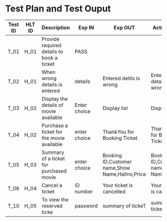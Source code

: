 # Test Plan and Test Ouput

| **Test ID** | **HLT ID** | **Description**                                              | **Exp IN** | **Exp OUT** | **Actual Out** |**PASS/FAIL**  |    
|-------------|-----|--------------------------------------------------------------|------------|-------------|----------------|------------------|
|  T_01|H_01| Provide required details to book a ticket| PASS |
|  T_02|H_01| When wrong details is entered| details|  Entered detils is wrong | Entered details is wrong | PASS |
|  T_03|H_02|Display the  details of movie available|  Enter choice | Display list | Display list | PASS |
|  T_04|H_02| Purchase a ticket for the movie available | enter choice | ThankYou for Booking Ticket | ThankYou for Booking Ticket| PASS |
|  T_05|H_03|  Summary of a ticket for purchased movie| enter choice | Booking ID,Customer name,Show Name,Hallno,Price | Booking ID,Customer name,Show Name,Price| PASS |
|  T_06|H_04| Cancel a ticket   |ID number|  Your ticket is cancelled | Your ticket is cancelled | PASS |
|  T_10|H_05|To view the reserved ticke |password| summary of tickeT|summary of ticket | PASS |


